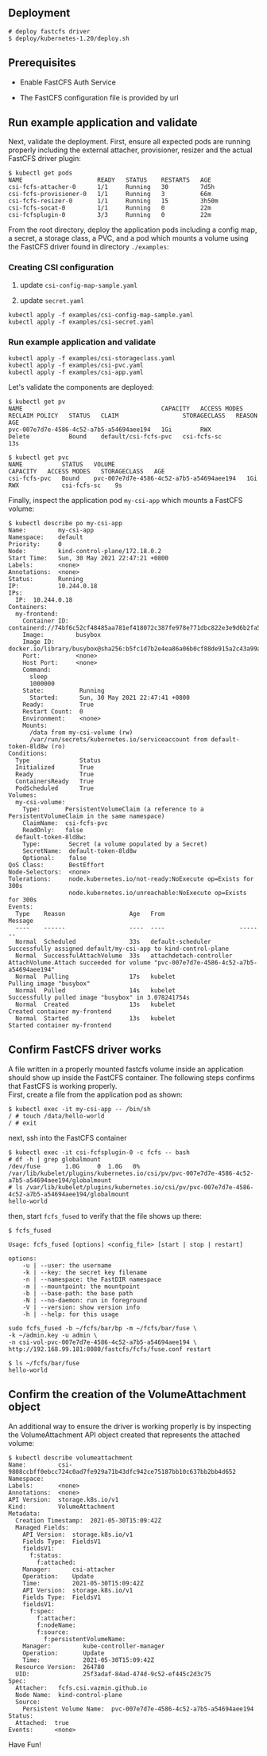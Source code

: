 
## Deployment

```
# deploy fastcfs driver
$ deploy/kubernetes-1.20/deploy.sh
```

## Prerequisites

* Enable FastCFS Auth Service

* The FastCFS configuration file is provided by url

## Run example application and validate

Next, validate the deployment.  First, ensure all expected pods are running properly including
the external attacher, provisioner, resizer and the actual FastCFS driver plugin:

```shell
$ kubectl get pods
NAME                     READY   STATUS    RESTARTS   AGE
csi-fcfs-attacher-0      1/1     Running   30         7d5h
csi-fcfs-provisioner-0   1/1     Running   3          66m
csi-fcfs-resizer-0       1/1     Running   15         3h50m
csi-fcfs-socat-0         1/1     Running   0          22m
csi-fcfsplugin-0         3/3     Running   0          22m
```

From the root directory, deploy the application pods including a config map, a secret, a storage class, a PVC, and a pod
which mounts a volume using the FastCFS driver found in directory `./examples`:

### Creating CSI configuration

1. update `csi-config-map-sample.yaml`

2. update `secret.yaml`

```shell
kubectl apply -f examples/csi-config-map-sample.yaml
kubectl apply -f examples/csi-secret.yaml
```

### Run example application and validate

```shell
kubectl apply -f examples/csi-storageclass.yaml
kubectl apply -f examples/csi-pvc.yaml
kubectl apply -f examples/csi-app.yaml
```

Let's validate the components are deployed:
```shell
$ kubectl get pv
NAME                                       CAPACITY   ACCESS MODES   RECLAIM POLICY   STATUS   CLAIM                  STORAGECLASS   REASON   AGE
pvc-007e7d7e-4586-4c52-a7b5-a54694aee194   1Gi        RWX            Delete           Bound    default/csi-fcfs-pvc   csi-fcfs-sc             13s
```

```shell
$ kubectl get pvc
NAME           STATUS   VOLUME                                     CAPACITY   ACCESS MODES   STORAGECLASS   AGE
csi-fcfs-pvc   Bound    pvc-007e7d7e-4586-4c52-a7b5-a54694aee194   1Gi        RWX            csi-fcfs-sc    9s
```

Finally, inspect the application pod `my-csi-app`  which mounts a FastCFS volume:

```shell
$ kubectl describe po my-csi-app
Name:         my-csi-app
Namespace:    default
Priority:     0
Node:         kind-control-plane/172.18.0.2
Start Time:   Sun, 30 May 2021 22:47:21 +0800
Labels:       <none>
Annotations:  <none>
Status:       Running
IP:           10.244.0.18
IPs:
  IP:  10.244.0.18
Containers:
  my-frontend:
    Container ID:  containerd://74bf6c52cf48485aa781ef418072c387fe978e771dbc822e3e9d6b2fa5df2f9e
    Image:         busybox
    Image ID:      docker.io/library/busybox@sha256:b5fc1d7b2e4ea86a06b0cf88de915a2c43a99a00b6b3c0af731e5f4c07ae8eff
    Port:          <none>
    Host Port:     <none>
    Command:
      sleep
      1000000
    State:          Running
      Started:      Sun, 30 May 2021 22:47:41 +0800
    Ready:          True
    Restart Count:  0
    Environment:    <none>
    Mounts:
      /data from my-csi-volume (rw)
      /var/run/secrets/kubernetes.io/serviceaccount from default-token-8ld8w (ro)
Conditions:
  Type              Status
  Initialized       True 
  Ready             True 
  ContainersReady   True 
  PodScheduled      True 
Volumes:
  my-csi-volume:
    Type:       PersistentVolumeClaim (a reference to a PersistentVolumeClaim in the same namespace)
    ClaimName:  csi-fcfs-pvc
    ReadOnly:   false
  default-token-8ld8w:
    Type:        Secret (a volume populated by a Secret)
    SecretName:  default-token-8ld8w
    Optional:    false
QoS Class:       BestEffort
Node-Selectors:  <none>
Tolerations:     node.kubernetes.io/not-ready:NoExecute op=Exists for 300s
                 node.kubernetes.io/unreachable:NoExecute op=Exists for 300s
Events:
  Type    Reason                  Age   From                     Message
  ----    ------                  ----  ----                     -------
  Normal  Scheduled               33s   default-scheduler        Successfully assigned default/my-csi-app to kind-control-plane
  Normal  SuccessfulAttachVolume  33s   attachdetach-controller  AttachVolume.Attach succeeded for volume "pvc-007e7d7e-4586-4c52-a7b5-a54694aee194"
  Normal  Pulling                 17s   kubelet                  Pulling image "busybox"
  Normal  Pulled                  14s   kubelet                  Successfully pulled image "busybox" in 3.078241754s
  Normal  Created                 13s   kubelet                  Created container my-frontend
  Normal  Started                 13s   kubelet                  Started container my-frontend
```

## Confirm FastCFS driver works

A file written in a properly mounted fastcfs volume inside an application should show up inside the FastCFS container.
The following steps confirms that FastCFS is working properly.  
First, create a file from the application pod as shown:
```shell
$ kubectl exec -it my-csi-app -- /bin/sh
/ # touch /data/hello-world
/ # exit
```

next, ssh into the FastCFS container
```shell
$ kubectl exec -it csi-fcfsplugin-0 -c fcfs -- bash
# df -h | grep globalmount
/dev/fuse       1.0G     0  1.0G   0% /var/lib/kubelet/plugins/kubernetes.io/csi/pv/pvc-007e7d7e-4586-4c52-a7b5-a54694aee194/globalmount
# ls /var/lib/kubelet/plugins/kubernetes.io/csi/pv/pvc-007e7d7e-4586-4c52-a7b5-a54694aee194/globalmount
hello-world
```

then, start `fcfs_fused` to verify that the file shows up there:

```shell
$ fcfs_fused

Usage: fcfs_fused [options] <config_file> [start | stop | restart]

options:
	-u | --user: the username
	-k | --key: the secret key filename
	-n | --namespace: the FastDIR namespace
	-m | --mountpoint: the mountpoint
	-b | --base-path: the base path
	-N | --no-daemon: run in foreground
	-V | --version: show version info
	-h | --help: for this usage
```

```shell
sudo fcfs_fused -b ~/fcfs/bar/bp -m ~/fcfs/bar/fuse \
-k ~/admin.key -u admin \
-n csi-vol-pvc-007e7d7e-4586-4c52-a7b5-a54694aee194 \
http://192.168.99.181:8080/fastcfs/fcfs/fuse.conf restart

$ ls ~/fcfs/bar/fuse
hello-world
```

## Confirm the creation of the VolumeAttachment object
An additional way to ensure the driver is working properly is by inspecting the VolumeAttachment API object created
that represents the attached volume:

```shell
$ kubectl describe volumeattachment
Name:         csi-9808ccbff0ebcc724c0ad7fe929a71b43dfc942ce75187bb10c637bb2bb4d652
Namespace:    
Labels:       <none>
Annotations:  <none>
API Version:  storage.k8s.io/v1
Kind:         VolumeAttachment
Metadata:
  Creation Timestamp:  2021-05-30T15:09:42Z
  Managed Fields:
    API Version:  storage.k8s.io/v1
    Fields Type:  FieldsV1
    fieldsV1:
      f:status:
        f:attached:
    Manager:      csi-attacher
    Operation:    Update
    Time:         2021-05-30T15:09:42Z
    API Version:  storage.k8s.io/v1
    Fields Type:  FieldsV1
    fieldsV1:
      f:spec:
        f:attacher:
        f:nodeName:
        f:source:
          f:persistentVolumeName:
    Manager:         kube-controller-manager
    Operation:       Update
    Time:            2021-05-30T15:09:42Z
  Resource Version:  264780
  UID:               25f3adaf-84ad-474d-9c52-ef445c2d3c75
Spec:
  Attacher:   fcfs.csi.vazmin.github.io
  Node Name:  kind-control-plane
  Source:
    Persistent Volume Name:  pvc-007e7d7e-4586-4c52-a7b5-a54694aee194
Status:
  Attached:  true
Events:      <none>
```


Have Fun!